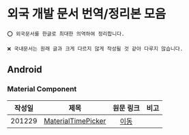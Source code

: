 # 외국 개발 문서 번역/정리본 모음
``` 
⭕ 외국문서를 한글로 최대한 의역하여 정리합니다.

❌ 국내문서는 원래 글과 크게 다르지 않게 작성될 것 같아 다루지 않습니다.
```

## Android

### Material Component

작성일 | 제목 | 원문 링크 | 비고
:---: | :---: | :---: | :---:
201229 | [MaterialTimePicker](android\material_component\201229_MaterialTimePicker.md) | [이동](https://blog.stylingandroid.com/materialtimepicker/?utm_source=feedburner&utm_medium=feed&utm_campaign=Feed%3A+StylingAndroid+%28Styling+Android%29) |